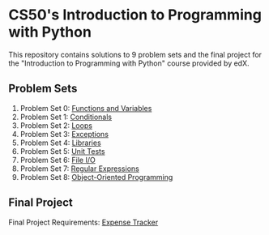 # CS50's Introduction to Programming with Python

This repository contains solutions to 9 problem sets and the final project for the "Introduction to Programming with Python" course provided by edX.

## Problem Sets

1. Problem Set 0: [Functions and Variables](https://cs50.harvard.edu/python/2022/psets/0/)
2. Problem Set 1: [Conditionals](https://cs50.harvard.edu/python/2022/psets/1/)
3. Problem Set 2: [Loops](https://cs50.harvard.edu/python/2022/psets/2/)
4. Problem Set 3: [Exceptions](https://cs50.harvard.edu/python/2022/psets/3/)
5. Problem Set 4: [Libraries](https://cs50.harvard.edu/python/2022/psets/4/)
6. Problem Set 5: [Unit Tests](https://cs50.harvard.edu/python/2022/psets/5/)
7. Problem Set 6: [File I/O](https://cs50.harvard.edu/python/2022/psets/6/)
8. Problem Set 7: [Regular Expressions](https://cs50.harvard.edu/python/2022/psets/7/)
9. Problem Set 8: [Object-Oriented Programming](https://cs50.harvard.edu/python/2022/psets/8/)

## Final Project
Final Project Requirements: [Expense Tracker](https://cs50.harvard.edu/python/2022/project/)

